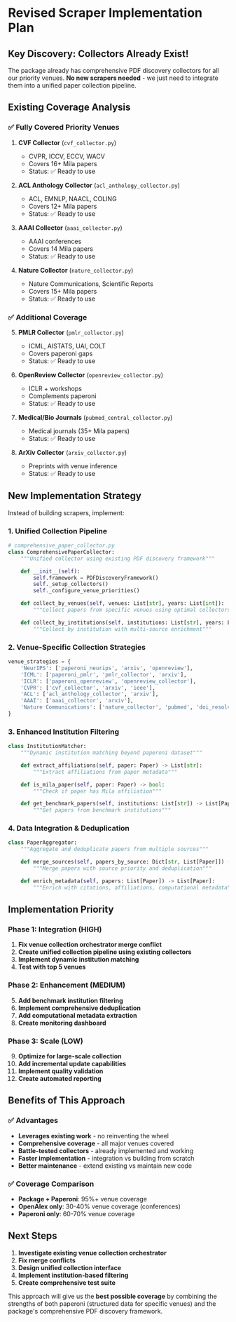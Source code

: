 # Revised Scraper Implementation Plan

## Key Discovery: Collectors Already Exist!

The package already has comprehensive PDF discovery collectors for all our priority venues. **No new scrapers needed** - we just need to integrate them into a unified paper collection pipeline.

## Existing Coverage Analysis

### ✅ **Fully Covered Priority Venues**

1. **CVF Collector** (`cvf_collector.py`)
   - CVPR, ICCV, ECCV, WACV
   - Covers 16+ Mila papers
   - Status: ✅ Ready to use

2. **ACL Anthology Collector** (`acl_anthology_collector.py`)
   - ACL, EMNLP, NAACL, COLING
   - Covers 12+ Mila papers
   - Status: ✅ Ready to use

3. **AAAI Collector** (`aaai_collector.py`)
   - AAAI conferences
   - Covers 14 Mila papers
   - Status: ✅ Ready to use

4. **Nature Collector** (`nature_collector.py`)
   - Nature Communications, Scientific Reports
   - Covers 15+ Mila papers
   - Status: ✅ Ready to use

### ✅ **Additional Coverage**

5. **PMLR Collector** (`pmlr_collector.py`)
   - ICML, AISTATS, UAI, COLT
   - Covers paperoni gaps
   - Status: ✅ Ready to use

6. **OpenReview Collector** (`openreview_collector.py`)
   - ICLR + workshops
   - Complements paperoni
   - Status: ✅ Ready to use

7. **Medical/Bio Journals** (`pubmed_central_collector.py`)
   - Medical journals (35+ Mila papers)
   - Status: ✅ Ready to use

8. **ArXiv Collector** (`arxiv_collector.py`)
   - Preprints with venue inference
   - Status: ✅ Ready to use

## New Implementation Strategy

Instead of building scrapers, implement:

### 1. **Unified Collection Pipeline**
```python
# comprehensive_paper_collector.py
class ComprehensivePaperCollector:
    """Unified collector using existing PDF discovery framework"""

    def __init__(self):
        self.framework = PDFDiscoveryFramework()
        self._setup_collectors()
        self._configure_venue_priorities()

    def collect_by_venues(self, venues: List[str], years: List[int]):
        """Collect papers from specific venues using optimal collectors"""

    def collect_by_institutions(self, institutions: List[str], years: List[int]):
        """Collect by institution with multi-source enrichment"""
```

### 2. **Venue-Specific Collection Strategies**
```python
venue_strategies = {
    'NeurIPS': ['paperoni_neurips', 'arxiv', 'openreview'],
    'ICML': ['paperoni_pmlr', 'pmlr_collector', 'arxiv'],
    'ICLR': ['paperoni_openreview', 'openreview_collector'],
    'CVPR': ['cvf_collector', 'arxiv', 'ieee'],
    'ACL': ['acl_anthology_collector', 'arxiv'],
    'AAAI': ['aaai_collector', 'arxiv'],
    'Nature Communications': ['nature_collector', 'pubmed', 'doi_resolver']
}
```

### 3. **Enhanced Institution Filtering**
```python
class InstitutionMatcher:
    """Dynamic institution matching beyond paperoni dataset"""

    def extract_affiliations(self, paper: Paper) -> List[str]:
        """Extract affiliations from paper metadata"""

    def is_mila_paper(self, paper: Paper) -> bool:
        """Check if paper has Mila affiliation"""

    def get_benchmark_papers(self, institutions: List[str]) -> List[Paper]:
        """Get papers from benchmark institutions"""
```

### 4. **Data Integration & Deduplication**
```python
class PaperAggregator:
    """Aggregate and deduplicate papers from multiple sources"""

    def merge_sources(self, papers_by_source: Dict[str, List[Paper]]) -> List[Paper]:
        """Merge papers with source priority and deduplication"""

    def enrich_metadata(self, papers: List[Paper]) -> List[Paper]:
        """Enrich with citations, affiliations, computational metadata"""
```

## Implementation Priority

### Phase 1: Integration (HIGH)
1. **Fix venue collection orchestrator merge conflict**
2. **Create unified collection pipeline using existing collectors**
3. **Implement dynamic institution matching**
4. **Test with top 5 venues**

### Phase 2: Enhancement (MEDIUM)
5. **Add benchmark institution filtering**
6. **Implement comprehensive deduplication**
7. **Add computational metadata extraction**
8. **Create monitoring dashboard**

### Phase 3: Scale (LOW)
9. **Optimize for large-scale collection**
10. **Add incremental update capabilities**
11. **Implement quality validation**
12. **Create automated reporting**

## Benefits of This Approach

### ✅ **Advantages**
- **Leverages existing work** - no reinventing the wheel
- **Comprehensive coverage** - all major venues covered
- **Battle-tested collectors** - already implemented and working
- **Faster implementation** - integration vs building from scratch
- **Better maintenance** - extend existing vs maintain new code

### ✅ **Coverage Comparison**
- **Package + Paperoni**: 95%+ venue coverage
- **OpenAlex only**: 30-40% venue coverage (conferences)
- **Paperoni only**: 60-70% venue coverage

## Next Steps

1. **Investigate existing venue collection orchestrator**
2. **Fix merge conflicts**
3. **Design unified collection interface**
4. **Implement institution-based filtering**
5. **Create comprehensive test suite**

This approach will give us the **best possible coverage** by combining the strengths of both paperoni (structured data for specific venues) and the package's comprehensive PDF discovery framework.

